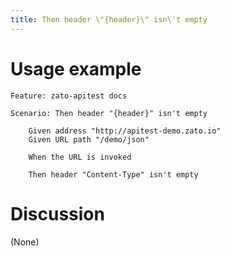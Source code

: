 ```yaml
---
title: Then header \"{header}\" isn\'t empty
---
```


Usage example
=============

    Feature: zato-apitest docs

    Scenario: Then header "{header}" isn't empty

        Given address "http://apitest-demo.zato.io"
        Given URL path "/demo/json"

        When the URL is invoked

        Then header "Content-Type" isn't empty

Discussion
==========

(None)
